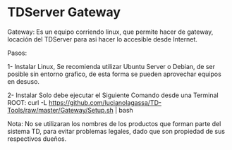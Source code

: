 # TDServer Gateway

Gateway: Es un equipo corriendo linux, que permite hacer de gateway, locación del TDServer para asi hacer lo accesible desde Internet.

Pasos:

 1- Instalar Linux, Se recomienda utilizar Ubuntu Server o Debian, de ser posible sin entorno grafico, de esta forma se pueden aprovechar equipos en desuso.

 2- Instalar Solo debe ejecutar el Siguiente Comando desde una Terminal ROOT: curl -L https://github.com/lucianolagassa/TD-Tools/raw/master/Gateway/Setup.sh | bash


Nota: No se utilizaran los nombres de los productos que forman parte del sistema TD, para evitar problemas legales, dado que son propiedad de sus respectivos dueños.
